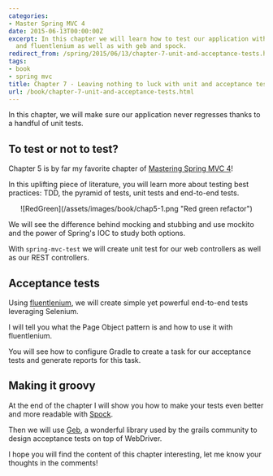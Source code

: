 ```yaml
---
categories:
- Master Spring MVC 4
date: 2015-06-13T00:00:00Z
excerpt: In this chapter we will learn how to test our application with spring test
  and fluentlenium as well as with geb and spock.
redirect_from: /spring/2015/06/13/chapter-7-unit-and-acceptance-tests.html
tags:
- book
- spring mvc
title: Chapter 7 - Leaving nothing to luck with unit and acceptance tests
url: /book/chapter-7-unit-and-acceptance-tests.html
---
```


In this chapter, we will make sure our application never regresses thanks to a
handful of unit tests.

## To test or not to test?

Chapter 5 is by far my favorite chapter of [Mastering Spring MVC 4](/mastering-spring-mvc4.html)!

In this uplifting piece of literature, you will learn more about testing best
practices: TDD, the pyramid of tests, unit tests and end-to-end tests.

<center>
![RedGreen](/assets/images/book/chap5-1.png "Red green refactor")
</center>

We will see the difference behind mocking and stubbing and use mockito and
the power of Spring's IOC to study both options.

With `spring-mvc-test` we will create unit test for our web controllers as well
as our REST controllers.

## Acceptance tests

Using [fluentlenium](https://github.com/FluentLenium/FluentLenium), we will create
simple yet powerful end-to-end tests leveraging Selenium.

I will tell you what the Page Object pattern is and how to use it with fluentlenium.

You will see how to configure Gradle to create a task for our acceptance tests
and generate reports for this task.

## Making it groovy

At the end of the chapter I will show you how to make your tests even better and
more readable with [Spock](https://github.com/spockframework/spock).

Then we will use [Geb](http://www.gebish.org/), a wonderful library used by the grails
community to design acceptance tests on top of WebDriver.

I hope you will find the content of this chapter interesting, let me know your thoughts in the comments!
